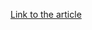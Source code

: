 [Link to the article](https://www.welivesecurity.com/en/eset-research/bootkitty-analyzing-first-uefi-bootkit-linux/)
